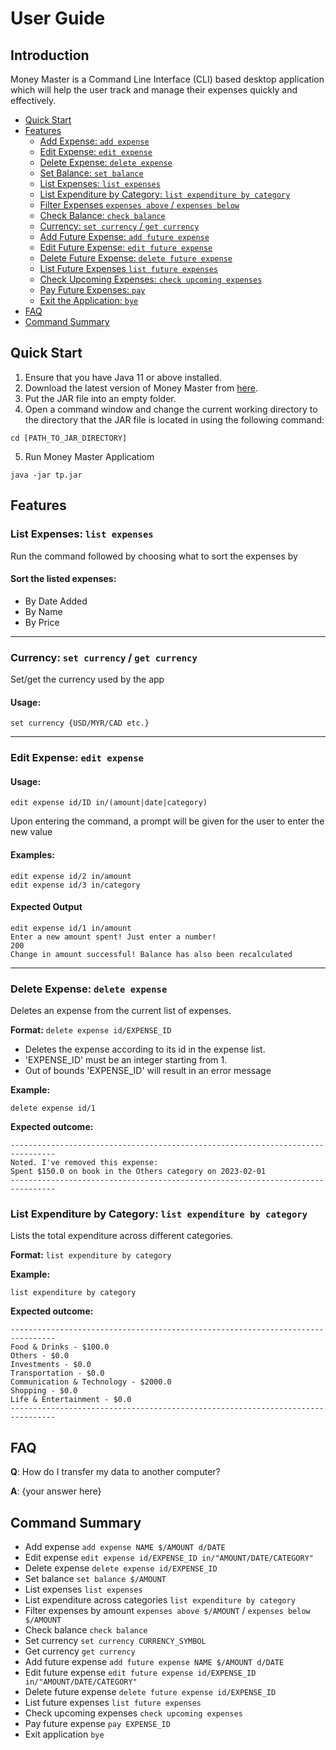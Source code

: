 # User Guide

## Introduction

Money Master is a Command Line Interface (CLI) based desktop application which will help the user track and manage their expenses quickly and effectively.

+ [Quick Start](#quick-start)
+ [Features](#features)
    + [Add Expense: `add expense`](#add-expense--add-expense)
    + [Edit Expense: `edit expense`](#edit-expense--edit-expense)
    + [Delete Expense: `delete expense`](#delete-expense--delete-expense)
    + [Set Balance: `set balance`](#set-balance--set-balance)
    + [List Expenses: `list expenses`](#list-expenses--list-expenses)
    + [List Expenditure by Category: `list expenditure by category`](#list-expenditure-by-category--list-expenditure-by-category)
    + [Filter Expenses `expenses above` / `expenses below`](#)
    + [Check Balance: `check balance`](#check-balance--check-balance)
    + [Currency: `set currency` / `get currency`](#currency--set-currency--get-currency)
    + [Add Future Expense: `add future expense`](#add-expense--add-future-expense)
    + [Edit Future Expense: `edit future expense`](#edit-expense--edit-future-expense)
    + [Delete Future Expense: `delete future expense`](#delete-future-expense--delete-future-expense)
    + [List Future Expenses `list future expenses`](#list-expenses--list-future-expenses)
    + [Check Upcoming Expenses: `check upcoming expenses`](#check-upcoming-expenses--check-upcoming-expenses)
    + [Pay Future Expenses: `pay`](#pay-future-expenses--pay)
    + [Exit the Application: `bye`](#exit-application--bye)
+ [FAQ](#faq)
+ [Command Summary](#command-summary)

## Quick Start
1. Ensure that you have Java 11 or above installed.
2. Download the latest version of Money Master from [here](https://github.com/AY2223S2-CS2113-W13-4/tp/releases).
3. Put the JAR file into an empty folder.
4. Open a command window and change the current working directory to the directory that the JAR file is located in using the following command:
```
cd [PATH_TO_JAR_DIRECTORY]
```
5. Run Money Master Applicatiom
```
java -jar tp.jar
```

## Features

### List Expenses: `list expenses`
Run the command followed by choosing what to sort the expenses by
#### Sort the listed expenses:
* By Date Added
* By Name
* By Price
---
### Currency: `set currency` / `get currency`
Set/get the currency used by the app
#### Usage:
```
set currency {USD/MYR/CAD etc.}
```
---
### Edit Expense: `edit expense`
#### Usage:
```
edit expense id/ID in/(amount|date|category)
```
Upon entering the command, a prompt will be given for the user to enter the new value
#### Examples:
```
edit expense id/2 in/amount
edit expense id/3 in/category
```
#### Expected Output
```
edit expense id/1 in/amount
Enter a new amount spent! Just enter a number!
200
Change in amount successful! Balance has also been recalculated
```

---
### Delete Expense: `delete expense`
Deletes an expense from the current list of expenses.

**Format:** `delete expense id/EXPENSE_ID`

* Deletes the expense according to its id in the expense list.
* 'EXPENSE_ID' must be an integer starting from 1.
* Out of bounds 'EXPENSE_ID' will result in an error message

**Example:**

`delete expense id/1`

**Expected outcome:**
```
--------------------------------------------------------------------------------
Noted. I've removed this expense:
Spent $150.0 on book in the Others category on 2023-02-01
--------------------------------------------------------------------------------
```
### List Expenditure by Category: `list expenditure by category`
Lists the total expenditure across different categories.

**Format:** `list expenditure by category`

**Example:**

`list expenditure by category`

**Expected outcome:**
```
--------------------------------------------------------------------------------
Food & Drinks - $100.0
Others - $0.0
Investments - $0.0
Transportation - $0.0
Communication & Technology - $2000.0
Shopping - $0.0
Life & Entertainment - $0.0
--------------------------------------------------------------------------------
```

## FAQ

**Q**: How do I transfer my data to another computer? 

**A**: {your answer here}

## Command Summary

* Add expense `add expense NAME $/AMOUNT d/DATE`
* Edit expense `edit expense id/EXPENSE_ID in/"AMOUNT/DATE/CATEGORY"`
* Delete expense `delete expense id/EXPENSE_ID`
* Set balance `set balance $/AMOUNT`
* List expenses `list expenses`
* List expenditure across categories `list expenditure by category`
* Filter expenses by amount `expenses above $/AMOUNT` / `expenses below $/AMOUNT`
* Check balance `check balance`
* Set currency `set currency CURRENCY_SYMBOL`
* Get currency `get currency`
* Add future expense `add future expense NAME $/AMOUNT d/DATE`
* Edit future expense `edit future expense id/EXPENSE_ID in/"AMOUNT/DATE/CATEGORY"`
* Delete future expense `delete future expense id/EXPENSE_ID`
* List future expenses `list future expenses`
* Check upcoming expenses `check upcoming expenses`
* Pay future expense `pay EXPENSE_ID`
* Exit application `bye`
